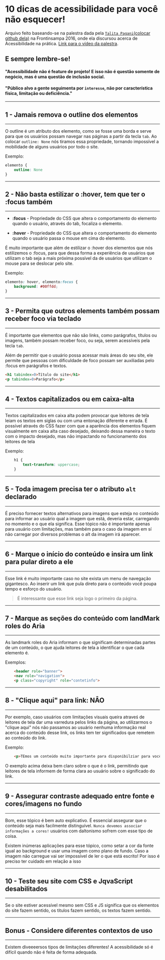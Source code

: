 # 10 dicas de acessibilidade para você não esquecer!

Arquivo feito baseando-se na palestra dada pela [`Talita Pagani`(colocar github dela)]() na Frontinsampa 2016, onde ela discursou acerca de Acessibilidade na prática. [Link para o vídeo da palestra](https://www.youtube.com/watch?v=4URTZHk6tz0).

E sempre lembre-se!
---

#### "Acessibilidade não é feature de projeto! E isso não é questão somente de negócio, mas é uma questão de inclusão social.

#### "Público alvo a gente seguimenta por `interesse`, não por característica física, limitação ou deficiência."

---
## 1 - **Jamais** remova o outline dos elementos
---
O outline é um atributo dos elemento, como se fosse uma borda e serve para que os usuários possam navegar nas páginas a partir da tecla `tab`. Ao colocar `outline: None` nós tiramos essa propriedade, tornando impossível a mobilidade de alguns usuários por todo o site.

Exemplo:
```CSS
elemento {
    outline: None
}
```

---
## 2 - Não basta estilizar o :hover, tem que ter o :focus também
---

- **:focus** - Propriedade do CSS que altera o comportamento do elemento quando o usuário, através do tab, focaliza o elemento.

- **:hover** - Propriedade do CSS que altera o comportamento do elemento quando o usuário passa o mouse em cima do elemento.

É muito importante que além de estilizar o :hover dos elementos que nós estilizemos o :focus, para que dessa forma a experiência de usuários que utilizam o tab seja a mais próxima possível da de usuários que utilizam o mouse para se deslocar pelo site.

Exemplo:
```CSS
elemento: hover, elemento:focus {
    background: #00ffdd;
}
```

---
## 3 - Permita que outros elements também possam receber foco via teclado
---
É importante que elementos que não são links, como parágrafos, títulos ou imagens, também possam receber foco, ou seja, serem acessíveis pela tecla `tab`. 

Além de permitir que o usuário possa acessar mais áreas do seu site, ele permite que pessoas com dificuldade de foco possam ser auxiliadas pelo :focus em parágrafos e textos.

```HTML
<h1 tabindex=0>Título do site</h1>
<p tabindex=0>Parágrafo</p>
```
---
## 4 - Textos capitalizados ou em caixa-alta
---
Textos capitalizados em caixa alta podem provocar que leitores de tela leiam os textos em síglas ou com uma entonação diferente e errada. É possível através do CSS fazer com que a aparência dos elementos fiquem visualmente em caixa alta caso desejado, deixando dessa maneira o texto com o impacto desejado, mas não impactando no funcionamento dos leitores de tela

Exemplo:
```CSS
    h1 {
        text-transform: uppercase;
    }
```

---
## 5 - Toda imagem precisa ter o atributo `alt` declarado
---
É preciso fornecer textos alternativos para imagens que esteja no conteúdo para informar ao usuário qual a imagem que está, deveria estar, carregando no momento e o que ela significa. Esse tópico não é importante apenas para usuário com limitações, mas também para o caso da imagem em sí não carregar por diversos problemas o alt da imagem irá aparecer.

---
## 6 - Marque o início do conteúdo e insira um link para pular direto a ele
---
Esse link é muito importante caso no site exista um menu de navegação gigantesco. Ao inserir um link que pula direto para o conteúdo você poupa tempo e esforço do usuário. 

> É interessante que esse link seja logo o primeiro da página.

---
## 7 - Marque as seções do conteúdo com landMark roles do Aria
---
As landmark roles do Aria informam o que significam determinadas partes de um conteúdo, o que ajuda leitores de tela a identificar o que cada elemento é.

Exemplos:
```HTML
    <header role="banner">
    <nav role="navigation">
    <p class="copyright" role="contetinfo">
```

---
## 8 - "Clique aqui" para link: NÂO
---
Por exemplo, caso usuários com limitações visuais queira atraveś de leitores de tela dar uma varredura pelos links da página, ao utilizarmos o "clique aqui" nós não passamos ao usuário nenhuma informação real acerca do conteúdo desse link, os links tem ter significados que remetem ao conteúdo do link.

Exemplo:
```HTML
    <p>TEmos um conteúdo muito importante para disponibilziar para você, então <a>faça o download do nosso e-book em PDF</a></p>
```
O exemplo acima deixa bem claro sobre o que é o link, permitindo que leitores de tela informem de forma clara ao usuário sobre o significado do link.

---
## 9 - Assegurar contraste adequado entre fonte e cores/imagens no fundo
---
Bom, esse tópico é bem auto explicativo. É essencial assegurar que o conteúdo seja mais facilmente distinguível. `Nunca devemos associar informações a cores!` usuários com daltonismo sofrem com esse tipo de coisa.

Existem inúmeras aplicações para esse tópico, como setar a cor da fonte igual ao background e usar uma imagem como plano de fundo. Caso a imagem não carregue vai ser impossível de ler o que está escrito! Por isso é preciso ter cuidado em relação a isso

---
## 10 - Teste seu site com CSS e JqvaScript desabilitados
---
Se o site estiver acessível mesmo sem CSS e JS significa que os elementos do site fazem sentido, os titulos fazem sentido, os textos fazem sentido.

---
## Bonus - Considere diferentes contextos de uso
---
Existem diveeeersos tipos de limitações diferentes! A acessibilidade só é difícil quando não é feita de forma adequada.